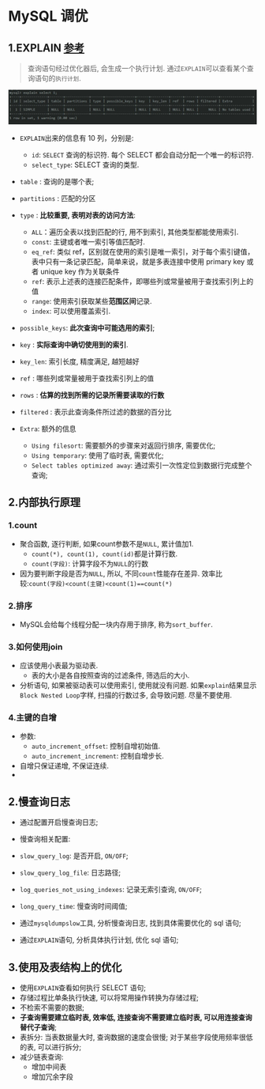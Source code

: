 # MySQL 调优

## 1.EXPLAIN [参考](https://www.cnblogs.com/xuanzhi201111/p/4175635.html)

> 查询语句经过优化器后, 会生成一个执行计划. 通过`EXPLAIN`可以查看某个查询语句的`执行计划`.

![explain](./image/explain.jpg)

- `EXPLAIN`出来的信息有 10 列，分别是:
  - `id`: `SELECT` 查询的标识符. 每个 SELECT 都会自动分配一个唯一的标识符.
  - `select_type`: SELECT 查询的类型.
- `table` : 查询的是哪个表;
- `partitions` : 匹配的分区
- `type` : **比较重要, 表明对表的访问方法**:
  - `ALL`：遍历全表以找到匹配的行, 用不到索引, 其他类型都能使用索引.
  - `const`: 主键或者唯一索引等值匹配时.
  - `eq_ref`: 类似 ref，区别就在使用的索引是唯一索引，对于每个索引键值，表中只有一条记录匹配，简单来说，就是多表连接中使用 primary key 或者 unique key 作为关联条件
  - `ref`: 表示上述表的连接匹配条件，即哪些列或常量被用于查找索引列上的值
  - `range`: 使用索引获取某些**范围区间**记录.
  - `index`: 可以使用覆盖索引.
- `possible_keys`: **此次查询中可能选用的索引**;
- `key` : **实际查询中确切使用到的索引**.
- `key_len`: 索引长度, 精度满足, 越短越好
- `ref` : 哪些列或常量被用于查找索引列上的值
- `rows` : **估算的找到所需的记录所需要读取的行数**
- `filtered` : 表示此查询条件所过滤的数据的百分比
- `Extra`: 额外的信息

  - `Using filesort`: 需要额外的步骤来对返回行排序, 需要优化;
  - `Using temporary`: 使用了临时表, 需要优化;
  - `Select tables optimized away`: 通过索引一次性定位到数据行完成整个查询;

## 2.内部执行原理

### 1.count

- 聚合函数, 逐行判断, 如果count参数不是`NULL`, 累计值加1.
    - `count(*), count(1), count(id)`都是计算行数.
    - `count(字段)`: 计算字段不为`NULL`的行数
- 因为要判断字段是否为`NULL`, 所以, 不同`count`性能存在差异. 效率比较:`count(字段)<count(主键)<count(1)==count(*)`

### 2.排序

- MySQL会给每个线程分配一块内存用于排序, 称为`sort_buffer`.

### 3.如何使用join

- 应该使用小表最为驱动表.
    - 表的大小是各自按照查询的过滤条件, 筛选后的大小.
- 分析语句, 如果被驱动表可以使用索引, 使用就没有问题. 如果`explain`结果显示`Block Nested Loop`字样, 扫描的行数过多, 会导致问题. 尽量不要使用.

### 4.主键的自增

- 参数:
    - `auto_increment_offset`: 控制自增初始值.
    - `auto_increment_increment`: 控制自增步长.
- 自增只保证递增, 不保证连续.
- 

## 2.慢查询日志

- 通过配置开启慢查询日志;
- 慢查询相关配置:

- `slow_query_log`: 是否开启, `ON/OFF`;

- `slow_query_log_file`: 日志路径;

- `log_queries_not_using_indexes`: 记录无索引查询, `ON/OFF`;

- `long_query_time`: 慢查询时间阈值;
- 通过`mysqldumpslow`工具, 分析慢查询日志, 找到具体需要优化的 sql 语句;
- 通过`EXPLAIN`语句, 分析具体执行计划, 优化 sql 语句;

## 3.使用及表结构上的优化

- 使用`EXPLAIN`查看如何执行 SELECT 语句;
- 存储过程比单条执行快速, 可以将常用操作转换为存储过程;
- 不检索不需要的数据;
- **子查询需要建立临时表, 效率低, 连接查询不需要建立临时表, 可以用连接查询替代子查询**;
- 表拆分: 当表数据量大时, 查询数据的速度会很慢; 对于某些字段使用频率很低的表, 可以进行拆分;
- 减少链表查询:
  - 增加中间表
  - 增加冗余字段




